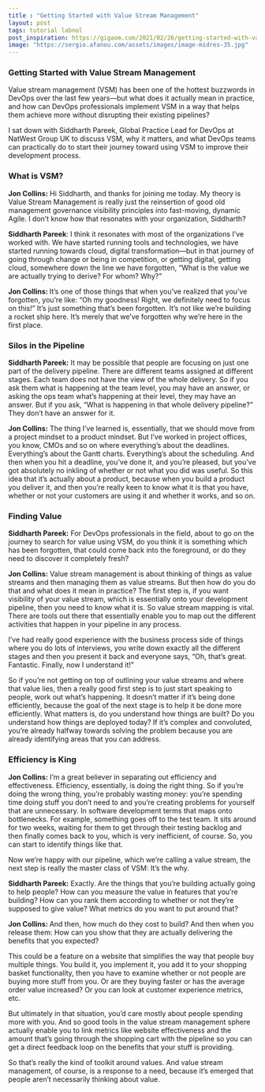 ```yaml
---
title : "Getting Started with Value Stream Management"
layout: post
tags: tutorial labnol
post_inspiration: https://gigaom.com/2021/02/26/getting-started-with-value-stream-management/
image: "https://sergio.afanou.com/assets/images/image-midres-35.jpg"
---
```


<h3>Getting Started with Value Stream Management</h3>
<p>Value stream management (VSM) has been one of the hottest buzzwords in DevOps over the last few years—but what does it actually mean in practice, and how can DevOps professionals implement VSM in a way that helps them achieve more without disrupting their existing pipelines?</p>
<p>I sat down with Siddharth Pareek, Global Practice Lead for DevOps at NatWest Group UK to discuss VSM, why it matters, and what DevOps teams can practically do to start their journey toward using VSM to improve their development process.</p>
<h3>What is VSM?</h3>
<p><strong>Jon Collins:</strong> Hi Siddharth, and thanks for joining me today. My theory is Value Stream Management is really just the reinsertion of good old management governance visibility principles into fast-moving, dynamic Agile. I don&#8217;t know how that resonates with your organization, Siddharth?</p>
<p><strong>Siddharth Pareek</strong>: I think it resonates with most of the organizations I’ve worked with. We have started running tools and technologies, we have started running towards cloud, digital transformation—but in that journey of going through change or being in competition, or getting digital, getting cloud, somewhere down the line we have forgotten, “What is the value we are actually trying to derive? For whom? Why?”</p>
<p><strong>Jon Collins: </strong>It&#8217;s one of those things that when you&#8217;ve realized that you&#8217;ve forgotten, you&#8217;re like: “Oh my goodness! Right, we definitely need to focus on this!” It&#8217;s just something that&#8217;s been forgotten. It&#8217;s not like we&#8217;re building a rocket ship here. It&#8217;s merely that we&#8217;ve forgotten why we’re here in the first place.</p>
<h3>Silos in the Pipeline</h3>
<p><strong>Siddharth Pareek:</strong> It may be possible that people are focusing on just one part of the delivery pipeline. There are different teams assigned at different stages. Each team does not have the view of the whole delivery. So if you ask them what is happening at the team level, you may have an answer, or asking the ops team what’s happening at their level, they may have an answer. But if you ask, “What is happening in that whole delivery pipeline?” They don’t have an answer for it.</p>
<p><strong>Jon Collins:</strong> The thing I&#8217;ve learned is, essentially, that we should move from a project mindset to a product mindset. But I&#8217;ve worked in project offices, you know, CMOs and so on where everything&#8217;s about the deadlines. Everything&#8217;s about the Gantt charts. Everything&#8217;s about the scheduling. And then when you hit a deadline, you’ve done it, and you&#8217;re pleased, but you&#8217;ve got absolutely no inkling of whether or not what you did was useful. So this idea that it&#8217;s actually about a product, because when you build a product you deliver it, and then you&#8217;re really keen to know what it is that you have, whether or not your customers are using it and whether it works, and so on.</p>
<h3>Finding Value</h3>
<p><strong>Siddharth Pareek:</strong> For DevOps professionals in the field, about to go on the journey to search for value using VSM, do you think it is something which has been forgotten, that could come back into the foreground, or do they need to discover it completely fresh?</p>
<p><strong>Jon Collins:</strong> Value stream management is about thinking of things as value streams and then managing them as value streams. But then how do you do that and what does it mean in practice? The first step is, if you want visibility of your value stream, which is essentially onto your development pipeline, then you need to know what it is. So value stream mapping is vital. There are tools out there that essentially enable you to map out the different activities that happen in your pipeline in any process.</p>
<p>I&#8217;ve had really good experience with the business process side of things where you do lots of interviews, you write down exactly all the different stages and then you present it back and everyone says, “Oh, that&#8217;s great. Fantastic. Finally, now I understand it!”</p>
<p>So if you’re not getting on top of outlining your value streams and where that value lies, then a really good first step is to just start speaking to people, work out what&#8217;s happening. It doesn&#8217;t matter if it&#8217;s being done efficiently, because the goal of the next stage is to help it be done more efficiently. What matters is, do you understand how things are built? Do you understand how things are deployed today? If it&#8217;s complex and convoluted, you&#8217;re already halfway towards solving the problem because you are already identifying areas that you can address.</p>
<h3>Efficiency is King</h3>
<p><strong>Jon Collins:</strong> I&#8217;m a great believer in separating out efficiency and effectiveness. Efficiency, essentially, is doing the right thing. So if you&#8217;re doing the wrong thing, you&#8217;re probably wasting money: you&#8217;re spending time doing stuff you don&#8217;t need to and you&#8217;re creating problems for yourself that are unnecessary. In software development terms that maps onto bottlenecks. For example, something goes off to the test team. It sits around for two weeks, waiting for them to get through their testing backlog and then finally comes back to you, which is very inefficient, of course. So, you can start to identify things like that.</p>
<p>Now we&#8217;re happy with our pipeline, which we&#8217;re calling a value stream, the next step is really the master class of VSM: It&#8217;s the why.</p>
<p><strong>Siddharth Pareek:</strong> Exactly. Are the things that you’re building actually going to help people? How can you measure the value in features that you&#8217;re building? How can you rank them according to whether or not they&#8217;re supposed to give value? What metrics do you want to put around that?</p>
<p><strong>Jon Collins: </strong>And then, how much do they cost to build? And then when you release them: How can you show that they are actually delivering the benefits that you expected?</p>
<p>This could be a feature on a website that simplifies the way that people buy multiple things. You build it, you implement it, you add it to your shopping basket functionality, then you have to examine whether or not people are buying more stuff from you. Or are they buying faster or has the average order value increased? Or you can look at customer experience metrics, etc.</p>
<p>But ultimately in that situation, you&#8217;d care mostly about people spending more with you. And so good tools in the value stream management sphere actually enable you to link metrics like website effectiveness and the amount that&#8217;s going through the shopping cart with the pipeline so you can get a direct feedback loop on the benefits that your stuff is providing.</p>
<p>So that&#8217;s really the kind of toolkit around values. And value stream management, of course, is a response to a need, because it&#8217;s emerged that people aren&#8217;t necessarily thinking about value.</p>
